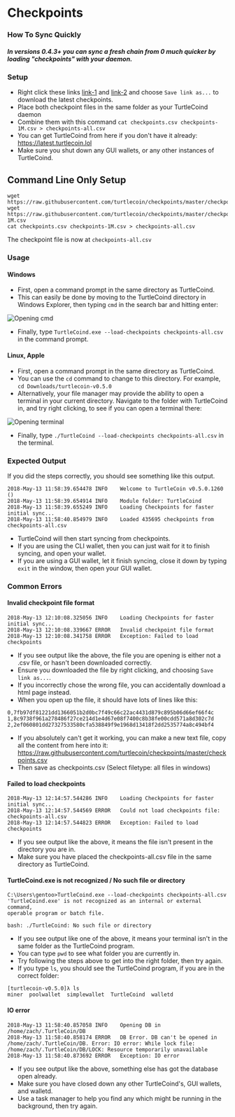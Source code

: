 # Checkpoints
### How To Sync Quickly
##### In versions 0.4.3+ you can sync a fresh chain from 0 much quicker by loading "checkpoints" with your daemon.

### Setup

- Right click these links [link-1](https://raw.githubusercontent.com/turtlecoin/checkpoints/master/checkpoints.csv) and [link-2](https://raw.githubusercontent.com/turtlecoin/checkpoints/master/checkpoints-1M.csv) and choose `Save link as...` to download the latest checkpoints.
- Place both checkpoint files in the same folder as your TurtleCoind daemon
- Combine them with this command `cat checkpoints.csv checkpoints-1M.csv > checkpoints-all.csv`
- You can get TurtleCoind from here if you don't have it already: https://latest.turtlecoin.lol
- Make sure you shut down any GUI wallets, or any other instances of TurtleCoind.

## Command Line Only Setup

```
wget https://raw.githubusercontent.com/turtlecoin/checkpoints/master/checkpoints.csv
wget https://raw.githubusercontent.com/turtlecoin/checkpoints/master/checkpoints-1M.csv
cat checkpoints.csv checkpoints-1M.csv > checkpoints-all.csv
```

The checkpoint file is now at `checkpoints-all.csv`

### Usage

#### Windows

- First, open a command prompt in the same directory as TurtleCoind.
- This can easily be done by moving to the TurtleCoind directory in Windows Explorer, then typing `cmd` in the search bar and hitting enter:

![Opening cmd](https://i.imgur.com/QoNwYtB.png)
- Finally, type `TurtleCoind.exe --load-checkpoints checkpoints-all.csv` in the command prompt.

#### Linux, Apple

- First, open a command prompt in the same directory as TurtleCoind.
- You can use the `cd` command to change to this directory. For example, `cd Downloads/turtlecoin-v0.5.0`
- Alternatively, your file manager may provide the ability to open a terminal in your current directory. Navigate to the folder with TurtleCoind in, and try right clicking, to see if you can open a terminal there:

![Opening terminal](https://i.imgur.com/Rd5TmQc.png)

- Finally, type `./TurtleCoind --load-checkpoints checkpoints-all.csv` in the terminal.

### Expected Output

If you did the steps correctly, you should see something like this output.

```
2018-May-13 11:58:39.654478 INFO    Welcome to TurtleCoin v0.5.0.1260 ()
2018-May-13 11:58:39.654914 INFO    Module folder: TurtleCoind
2018-May-13 11:58:39.655249 INFO    Loading Checkpoints for faster initial sync...
2018-May-13 11:58:40.854979 INFO    Loaded 435695 checkpoints from checkpoints-all.csv
```

- TurtleCoind will then start syncing from checkpoints.
- If you are using the CLI wallet, then you can just wait for it to finish syncing, and open your wallet.
- If you are using a GUI wallet, let it finish syncing, close it down by typing `exit` in the window, then open your GUI wallet.

### Common Errors

#### Invalid checkpoint file format

```
2018-May-13 12:10:08.325056 INFO    Loading Checkpoints for faster initial sync...
2018-May-13 12:10:08.339667 ERROR   Invalid checkpoint file format
2018-May-13 12:10:08.341758 ERROR   Exception: Failed to load checkpoints
```

- If you see output like the above, the file you are opening is either not a .csv file, or hasn't been downloaded correctly.
- Ensure you downloaded the file by right clicking, and choosing `Save link as...`.
- If you incorrectly chose the wrong file, you can accidentally  download a html page instead.
- When you open up the file, it should have lots of lines like this:

```
0,7fb97df81221dd1366051b2d0bc7f49c66c22ac4431d879c895b06d66ef66f4c
1,8c9738f961a278486f27ce214d1e4d67e08f7400c8b38fe00cdd571a8d302c7d
2,2ef060801dd27327533580cfa538849f9e1968d13418f2dd2535774a8c494bf4
```

- If you absolutely can't get it working, you can make a new text file, copy all the content from here into it: https://raw.githubusercontent.com/turtlecoin/checkpoints/master/checkpoints.csv
- Then save as checkpoints.csv (Select filetype: all files in windows)

#### Failed to load checkpoints

```
2018-May-13 12:14:57.544286 INFO    Loading Checkpoints for faster initial sync...
2018-May-13 12:14:57.544569 ERROR   Could not load checkpoints file: checkpoints-all.csv
2018-May-13 12:14:57.544823 ERROR   Exception: Failed to load checkpoints
```

- If you see output like the above, it means the file isn't present in the directory you are in.
- Make sure you have placed the checkpoints-all.csv file in the same directory as TurtleCoind.

#### TurtleCoind.exe is not recognized / No such file or directory

```
C:\Users\gentoo>TurtleCoind.exe --load-checkpoints checkpoints-all.csv
'TurtleCoind.exe' is not recognized as an internal or external command,
operable program or batch file.
```

`bash: ./TurtleCoind: No such file or directory`

- If you see output like one of the above, it means your terminal isn't in the same folder as the TurtleCoind program.
- You can type `pwd` to see what folder you are currently in.
- Try following the steps above to get into the right folder, then try again.
- If you type `ls`, you should see the TurtleCoind program, if you are in the correct folder:

```
[turtlecoin-v0.5.0]λ ls
miner  poolwallet  simplewallet  TurtleCoind  walletd
```

#### IO error

```
2018-May-13 11:58:40.857058 INFO    Opening DB in /home/zach/.TurtleCoin/DB
2018-May-13 11:58:40.858174 ERROR   DB Error. DB can't be opened in /home/zach/.TurtleCoin/DB. Error: IO error: While lock file: /home/zach/.TurtleCoin/DB/LOCK: Resource temporarily unavailable
2018-May-13 11:58:40.873692 ERROR   Exception: IO error
```

- If you see output like the above, something else has got the database open already.
- Make sure you have closed down any other TurtleCoind's, GUI wallets, and walletd.
- Use a task manager to help you find any which might be running in the background, then try again.
